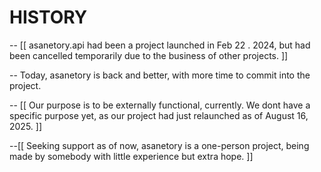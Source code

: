 # HISTORY


-- [[ asanetory.api had been a project launched in Feb 22 . 2024, but had been 
cancelled temporarily due to the business of other projects. ]]

-- Today, asanetory is back and better, with more time to commit into the project.

-- [[ Our purpose is to be externally functional, currently. We dont
have a specific purpose yet, as our project had just relaunched as of August 16, 2025. ]]

--[[ Seeking support as of now, asanetory is a one-person project, being made by somebody with
little experience but extra hope. ]]
